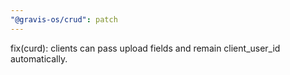 ```yaml
---
"@gravis-os/crud": patch
---
```


fix(curd): clients can pass upload fields and remain client_user_id automatically.
